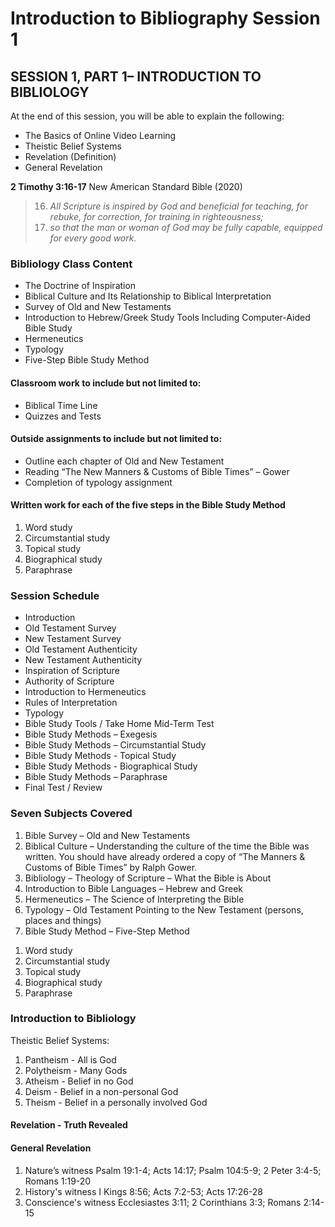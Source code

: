 # Introduction to Bibliography Session 1
## SESSION 1, PART 1– INTRODUCTION TO BIBLIOLOGY
At the end of this session, you will be able to explain the following:
- The Basics of Online Video Learning
- Theistic Belief Systems
- Revelation (Definition)
- General Revelation

**2 Timothy 3:16-17**
New American Standard Bible (2020)
> 16. *All Scripture is inspired by God and beneficial for teaching, for rebuke, for correction, for training in righteousness;* 
> 17. *so that the man or woman of God may be fully capable, equipped for every good work.*

### Bibliology Class Content
- The Doctrine of Inspiration
- Biblical Culture and Its Relationship to Biblical Interpretation
- Survey of Old and New Testaments
- Introduction to Hebrew/Greek Study Tools Including Computer-Aided Bible Study
- Hermeneutics
- Typology
- Five-Step Bible Study Method
#### Classroom work to include but not limited to:
- Biblical Time Line
- Quizzes and Tests
#### Outside assignments to include but not limited to:
- Outline each chapter of Old and New Testament
- Reading “The New Manners & Customs of Bible Times” – Gower
- Completion of typology assignment
#### Written work for each of the five steps in the Bible Study Method
1) Word study
2) Circumstantial study
3) Topical study
4) Biographical study
5) Paraphrase

### Session Schedule
- Introduction
- Old Testament Survey
- New Testament Survey
- Old Testament Authenticity
- New Testament Authenticity
- Inspiration of Scripture
- Authority of Scripture
- Introduction to Hermeneutics
- Rules of Interpretation
- Typology
- Bible Study Tools / Take Home Mid-Term Test
- Bible Study Methods – Exegesis
- Bible Study Methods – Circumstantial Study
- Bible Study Methods - Topical Study
- Bible Study Methods - Biographical Study
- Bible Study Methods – Paraphrase
- Final Test / Review

### Seven Subjects Covered
1. Bible Survey – Old and New Testaments
2. Biblical Culture – Understanding the culture of the time the Bible was written. You
should have already ordered a copy of “The Manners & Customs of Bible Times” by
Ralph Gower.
3. Bibliology – Theology of Scripture – What the Bible is About
4. Introduction to Bible Languages – Hebrew and Greek
5. Hermeneutics – The Science of Interpreting the Bible
6. Typology – Old Testament Pointing to the New Testament (persons, places and
things)
7. Bible Study Method – Five-Step Method
  1) Word study
  2) Circumstantial study
  3) Topical study
  4) Biographical study
  5) Paraphrase

### Introduction to Bibliology
Theistic Belief Systems:
1. Pantheism - All is God
2. Polytheism - Many Gods
3. Atheism - Belief in no God
4. Deism - Belief in a non-personal God
5. Theism - Belief in a personally involved God
#### Revelation - Truth Revealed
#### General Revelation
1. Nature’s witness
Psalm 19:1-4; Acts 14:17; Psalm 104:5-9; 2 Peter 3:4-5; Romans 1:19-20
2. History's witness
I Kings 8:56; Acts 7:2-53; Acts 17:26-28
3. Conscience's witness
Ecclesiastes 3:11; 2 Corinthians 3:3; Romans 2:14-15
